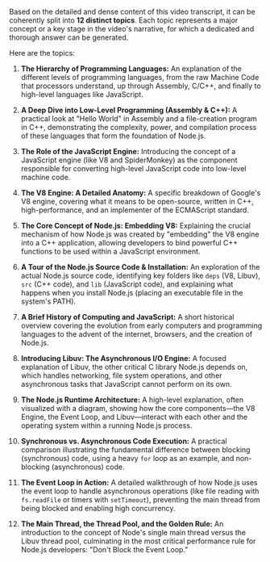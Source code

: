 Based on the detailed and dense content of this video transcript, it can be coherently split into **12 distinct topics**. Each topic represents a major concept or a key stage in the video's narrative, for which a dedicated and thorough answer can be generated.

Here are the topics:

1. **The Hierarchy of Programming Languages:** An explanation of the different levels of programming languages, from the raw Machine Code that processors understand, up through Assembly, C/C++, and finally to high-level languages like JavaScript.
    
2. **A Deep Dive into Low-Level Programming (Assembly & C++):** A practical look at "Hello World" in Assembly and a file-creation program in C++, demonstrating the complexity, power, and compilation process of these languages that form the foundation of Node.js.
    
3. **The Role of the JavaScript Engine:** Introducing the concept of a JavaScript engine (like V8 and SpiderMonkey) as the component responsible for converting high-level JavaScript code into low-level machine code.
    
4. **The V8 Engine: A Detailed Anatomy:** A specific breakdown of Google's V8 engine, covering what it means to be open-source, written in C++, high-performance, and an implementer of the ECMAScript standard.
    
5. **The Core Concept of Node.js: Embedding V8:** Explaining the crucial mechanism of how Node.js was created by "embedding" the V8 engine into a C++ application, allowing developers to bind powerful C++ functions to be used within a JavaScript environment.
    
6. **A Tour of the Node.js Source Code & Installation:** An exploration of the actual Node.js source code, identifying key folders like `deps` (V8, Libuv), `src` (C++ code), and `lib` (JavaScript code), and explaining what happens when you install Node.js (placing an executable file in the system's PATH).
    
7. **A Brief History of Computing and JavaScript:** A short historical overview covering the evolution from early computers and programming languages to the advent of the internet, browsers, and the creation of Node.js.
    
8. **Introducing Libuv: The Asynchronous I/O Engine:** A focused explanation of Libuv, the other critical C library Node.js depends on, which handles networking, file system operations, and other asynchronous tasks that JavaScript cannot perform on its own.
    
9. **The Node.js Runtime Architecture:** A high-level explanation, often visualized with a diagram, showing how the core components—the V8 Engine, the Event Loop, and Libuv—interact with each other and the operating system within a running Node.js process.
    
10. **Synchronous vs. Asynchronous Code Execution:** A practical comparison illustrating the fundamental difference between blocking (synchronous) code, using a heavy `for` loop as an example, and non-blocking (asynchronous) code.
    
11. **The Event Loop in Action:** A detailed walkthrough of how Node.js uses the event loop to handle asynchronous operations (like file reading with `fs.readFile` or timers with `setTimeout`), preventing the main thread from being blocked and enabling high concurrency.
    
12. **The Main Thread, the Thread Pool, and the Golden Rule:** An introduction to the concept of Node's single main thread versus the Libuv thread pool, culminating in the most critical performance rule for Node.js developers: "Don't Block the Event Loop."